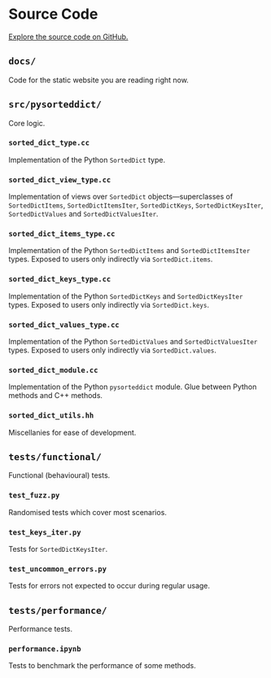 # Source Code

[Explore the source code on GitHub.](https://github.com/tfpf/pysorteddict)

## `docs/`

Code for the static website you are reading right now.

## `src/pysorteddict/`

Core logic.

### `sorted_dict_type.cc`

Implementation of the Python `SortedDict` type.

### `sorted_dict_view_type.cc`

Implementation of views over `SortedDict` objects—superclasses of `SortedDictItems`, `SortedDictItemsIter`,
`SortedDictKeys`,  `SortedDictKeysIter`, `SortedDictValues` and `SortedDictValuesIter`.

### `sorted_dict_items_type.cc`

Implementation of the Python `SortedDictItems` and `SortedDictItemsIter` types. Exposed to users only indirectly via
`SortedDict.items`.

### `sorted_dict_keys_type.cc`

Implementation of the Python `SortedDictKeys` and `SortedDictKeysIter` types. Exposed to users only indirectly via
`SortedDict.keys`.

### `sorted_dict_values_type.cc`

Implementation of the Python `SortedDictValues` and `SortedDictValuesIter` types. Exposed to users only indirectly via
`SortedDict.values`.

### `sorted_dict_module.cc`

Implementation of the Python `pysorteddict` module. Glue between Python methods and C++ methods.

### `sorted_dict_utils.hh`

Miscellanies for ease of development.

## `tests/functional/`

Functional (behavioural) tests.

### `test_fuzz.py`

Randomised tests which cover most scenarios.

### `test_keys_iter.py`

Tests for `SortedDictKeysIter`.

### `test_uncommon_errors.py`

Tests for errors not expected to occur during regular usage.

## `tests/performance/`

Performance tests.

### `performance.ipynb`

Tests to benchmark the performance of some methods.
